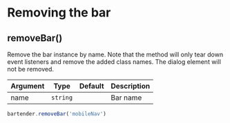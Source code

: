 # Removing the bar

## removeBar()

Remove the bar instance by name. Note that the method will only tear down event listeners and remove the added class names.
The dialog element will not be removed.

| Argument | Type     | Default | Description |
| -------- | -------- | ------- | ----------- |
| name     | `string` |         | Bar name    |

```javascript
bartender.removeBar('mobileNav')
```
